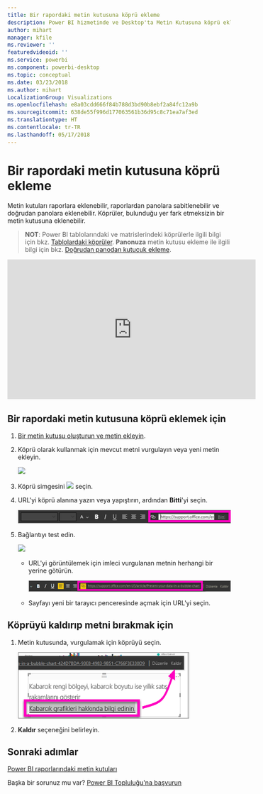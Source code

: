 ```yaml
---
title: Bir rapordaki metin kutusuna köprü ekleme
description: Power BI hizmetinde ve Desktop'ta Metin Kutusuna köprü ekleme
author: mihart
manager: kfile
ms.reviewer: ''
featuredvideoid: ''
ms.service: powerbi
ms.component: powerbi-desktop
ms.topic: conceptual
ms.date: 03/23/2018
ms.author: mihart
LocalizationGroup: Visualizations
ms.openlocfilehash: e8a03cdd666f84b788d3bd90b8ebf2a84fc12a9b
ms.sourcegitcommit: 638de55f996d177063561b36d95c8c71ea7af3ed
ms.translationtype: HT
ms.contentlocale: tr-TR
ms.lasthandoff: 05/17/2018
---
```

# <a name="add-a-hyperlink-to-a-text-box-in-a-report"></a>Bir rapordaki metin kutusuna köprü ekleme
Metin kutuları raporlara eklenebilir, raporlardan panolara sabitlenebilir ve doğrudan panolara eklenebilir. Köprüler, bulunduğu yer fark etmeksizin bir metin kutusuna eklenebilir.  

> **NOT**: Power BI tablolarındaki ve matrislerindeki köprülerle ilgili bilgi için bkz. [Tablolardaki köprüler](power-bi-hyperlinks-in-tables.md). **Panonuza** metin kutusu ekleme ile ilgili bilgi için bkz. [Doğrudan panodan kutucuk ekleme](service-dashboard-add-widget.md). 
> 
> 

<iframe width="560" height="315" src="https://www.youtube.com/embed/_3q6VEBhGew#t=0m55s" frameborder="0" allowfullscreen></iframe>


## <a name="to-add-a-hyperlink-to-a-text-box-in-a-report"></a>Bir rapordaki metin kutusuna köprü eklemek için
1. [Bir metin kutusu oluşturun ve metin ekleyin](power-bi-reports-add-text-and-shapes.md). 
2. Köprü olarak kullanmak için mevcut metni vurgulayın veya yeni metin ekleyin.
   
   ![](media/service-add-hyperlink-to-text-box/power-bi-hyperlink-new.png)
3. Köprü simgesini ![](media/service-add-hyperlink-to-text-box/power-bi-hyperlink-icon.png) seçin.
4. URL'yi köprü alanına yazın veya yapıştırın, ardından **Bitti**'yi seçin.
   
   ![](media/service-add-hyperlink-to-text-box/power-bi-add-link.png)
5. Bağlantıyı test edin.  
   
   ![](media/service-add-hyperlink-to-text-box/power-bi-test-link.png)
   
   * URL'yi görüntülemek için imleci vurgulanan metnin herhangi bir yerine götürün.  
     
      ![](media/service-add-hyperlink-to-text-box/power-bi-hyperlink-edit.png)
   * Sayfayı yeni bir tarayıcı penceresinde açmak için URL'yi seçin.

## <a name="to-remove-the-hyperlink-but-leave-the-text"></a>Köprüyü kaldırıp metni bırakmak için
1. Metin kutusunda, vurgulamak için köprüyü seçin.
   
     ![](media/service-add-hyperlink-to-text-box/power-bi-hyperlink-remove.png)
2. **Kaldır** seçeneğini belirleyin. 

## <a name="next-steps"></a>Sonraki adımlar
[Power BI raporlarındaki metin kutuları](power-bi-reports-add-text-and-shapes.md)

Başka bir sorunuz mu var? [Power BI Topluluğu'na başvurun](http://community.powerbi.com/)

